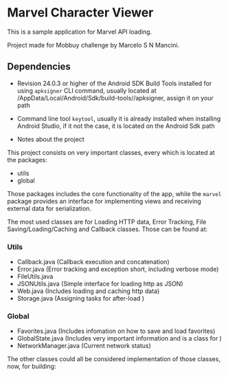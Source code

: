 # Marvel Character Viewer

This is a sample application for Marvel API loading.

Project made for Mobbuy challenge by Marcelo S N Mancini.

## Dependencies

- Revision 24.0.3 or higher of the Android SDK Build Tools installed for using `apksigner` CLI command, usually
located at <User>/AppData/Local/Android/Sdk/build-tools/<version>/apksigner, assign it on your path
- Command line tool `keytool`, usually it is already installed when installing Android Studio, if it not the case,
it is located on the Android Sdk path

- Notes about the project

This project consists on very important classes, every which is located at the packages:

- utils
- global

Those packages includes the core functionality of the app, while the `marvel` package provides an interface for
implementing views and receiving external data for serialization.

The most used classes are for Loading HTTP data, Error Tracking, File Saving/Loading/Caching and Callback classes. Those can be found at:

### Utils

- Callback.java (Callback execution and concatenation)
- Error.java (Error tracking and exception short, including verbose mode)
- FileUtils.java
- JSONUtils.java (Simple interface for loading http as JSON)
- Web.java (Includes loading and caching http data)
- Storage.java (Assigning tasks for after-load )
  
### Global

- Favorites.java (Includes infomation on how to save and load favorites)
- GlobalState.java (Includes very important information and is a class for )
- NetworkManager.java (Current network status)

The other classes could all be considered implementation of those classes, now, for building:


